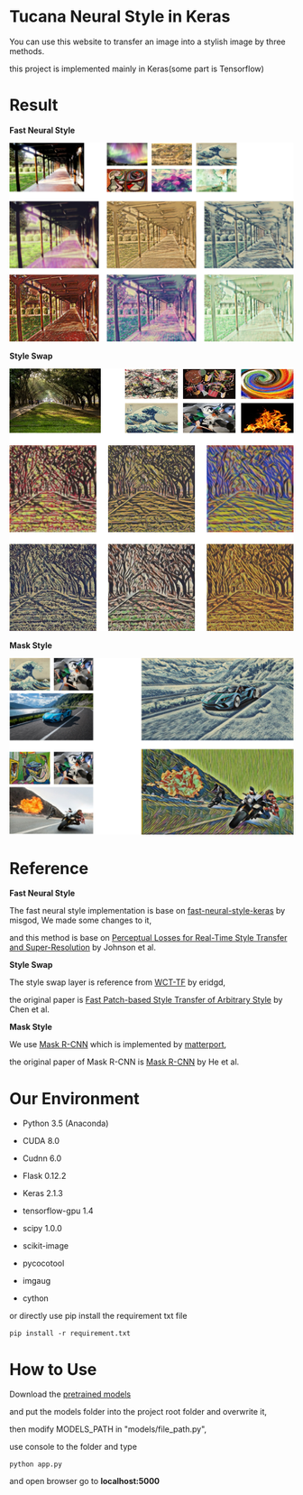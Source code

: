 Tucana Neural Style in Keras
===============================

You can use this website to transfer an image into a stylish image by three methods.

this project is implemented mainly in Keras(some part is Tensorflow)

Result
==============================

**Fast Neural Style**

![Fast Neural Style](./fast_style_result.png)

**Style Swap**

![Style Swap](./style_swap_result.png)

**Mask Style**

![Mask Style](./mask_style_result.png)


Reference
===============================

**Fast Neural Style**

The fast neural style implementation is base on [fast-neural-style-keras](https://github.com/misgod/fast-neural-style-keras) by misgod, We made some changes to it,

and this method is base on [Perceptual Losses for Real-Time Style Transfer and Super-Resolution](http://cs.stanford.edu/people/jcjohns/eccv16/) by Johnson et al.

**Style Swap**

The style swap layer is reference from [WCT-TF](https://github.com/eridgd/WCT-TF) by eridgd, 

the original paper is [Fast Patch-based Style Transfer of Arbitrary Style](https://arxiv.org/abs/1612.04337) by Chen et al.

**Mask Style**

We use [Mask R-CNN](https://github.com/matterport/Mask_RCNN) which is implemented by [matterport](https://github.com/matterport),

the original paper of Mask R-CNN is [Mask R-CNN](https://arxiv.org/abs/1703.06870) by He et al.

Our Environment
===============================

*  Python 3.5 (Anaconda)

*  CUDA 8.0
*  Cudnn 6.0

*  Flask 0.12.2
*  Keras 2.1.3
*  tensorflow-gpu 1.4
*  scipy 1.0.0
*  scikit-image
*  pycocotool
*  imgaug
*  cython

or directly use pip install the requirement txt file

```
pip install -r requirement.txt
```

How to Use
==============================

Download the [pretrained models](https://drive.google.com/open?id=1mbi7981rvRvqHf6blBhVcvQMV5yCa_i2)

and put the models folder into the project root folder and overwrite it,

then modify MODELS_PATH in "models/file_path.py",

use console to the folder and type

```
python app.py
```

and open browser go to **localhost:5000**
